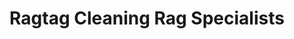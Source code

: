 ---
title: "Ragtag Cleaning Rag Specialists"
url: /auckland/ragtag-cleaning-rag-specialists/
shop: trade
---